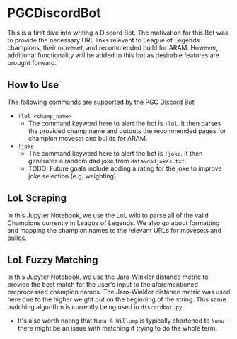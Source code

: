 # PGCDiscordBot
This is a first dive into writing a Discord Bot. The motivation for this Bot was to provide the necessary URL links relevant to League of Legends champions, their moveset, and recommended build for ARAM. However, additional functionality will be added to this bot as desirable features are brought forward. 

## How to Use
The following commands are supported by the PGC Discord Bot
* `!lol <champ_name>`
  * The command keyword here to alert the bot is `!lol`. It then parses the provided champ name and outputs the recommended pages for champion moveset and builds for ARAM.
* `!joke`
  * The command keyword here to alert the bot is `!joke`. It then generates a random dad joke from `data\dadjokes.txt`. 
  * TODO: Future goals include adding a rating for the joke to improve joke selection (e.g. weighting)

## LoL Scraping
In this Jupyter Notebook, we use the LoL wiki to parse all of the valid Champions currently in League of Legends. We also go about formatting and mapping the champion names to the relevant URLs for movesets and builds. 

## LoL Fuzzy Matching
In this Jupyter Notebook, we use the Jaro-Winkler distance metric to provide the best match for the user's input to the aforementioned preprocessed champion names. The Jaro-Winkler distance metric was used here due to the higher weight put on the beginning of the string. This same matching algorithm is currently being used in `discordbot.py`.
  * It's also worth noting that `Nunu & Willump` is typically shortened to `Nunu` - there might be an issue with matching if trying to do the whole term. 
